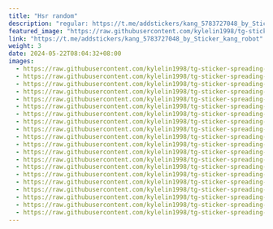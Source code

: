 ```yaml
---
title: "Hsr random"
description: "regular: https://t.me/addstickers/kang_5783727048_by_Sticker_kang_robot"
featured_image: "https://raw.githubusercontent.com/kylelin1998/tg-sticker-spreading-worldwide-images/main/img/db5c0ab3-a282-4d51-b4bb-d016c6074900.jpg"
link: "https://t.me/addstickers/kang_5783727048_by_Sticker_kang_robot"
weight: 3
date: 2024-05-22T08:04:32+08:00
images:
  - https://raw.githubusercontent.com/kylelin1998/tg-sticker-spreading-worldwide-images/main/img/db5c0ab3-a282-4d51-b4bb-d016c6074900.jpg
  - https://raw.githubusercontent.com/kylelin1998/tg-sticker-spreading-worldwide-images/main/img/8d22cb31-685c-41ba-a7aa-ca1bfc08bf0f.jpg
  - https://raw.githubusercontent.com/kylelin1998/tg-sticker-spreading-worldwide-images/main/img/33cf89c5-2001-40b7-a695-6d2a4002d8a4.jpg
  - https://raw.githubusercontent.com/kylelin1998/tg-sticker-spreading-worldwide-images/main/img/37fa2e44-ea20-4236-bb65-dd188c89dda9.jpg
  - https://raw.githubusercontent.com/kylelin1998/tg-sticker-spreading-worldwide-images/main/img/1a737487-5cd9-4439-a16e-6d31bed14392.jpg
  - https://raw.githubusercontent.com/kylelin1998/tg-sticker-spreading-worldwide-images/main/img/e9000a96-bab6-4b01-86a2-dbf4391c3c9a.jpg
  - https://raw.githubusercontent.com/kylelin1998/tg-sticker-spreading-worldwide-images/main/img/64db3778-f644-4b02-9e5d-dfadc62d8ce9.jpg
  - https://raw.githubusercontent.com/kylelin1998/tg-sticker-spreading-worldwide-images/main/img/94ca42cf-6b14-4fa3-bc8d-4911576c11d9.jpg
  - https://raw.githubusercontent.com/kylelin1998/tg-sticker-spreading-worldwide-images/main/img/12fe1172-6ee7-4a7f-b953-b37232cc1b2d.jpg
  - https://raw.githubusercontent.com/kylelin1998/tg-sticker-spreading-worldwide-images/main/img/a8f263fc-e7b3-4303-bb7e-99cf7088c77f.jpg
  - https://raw.githubusercontent.com/kylelin1998/tg-sticker-spreading-worldwide-images/main/img/be3ba097-f1be-4727-bde3-fddd0b03b740.jpg
  - https://raw.githubusercontent.com/kylelin1998/tg-sticker-spreading-worldwide-images/main/img/a2b6107b-2db6-4487-b539-9c6903be1eb8.jpg
  - https://raw.githubusercontent.com/kylelin1998/tg-sticker-spreading-worldwide-images/main/img/0b1014ef-7a40-44f8-ab9c-3a5e8f0f7915.jpg
  - https://raw.githubusercontent.com/kylelin1998/tg-sticker-spreading-worldwide-images/main/img/6849faad-e35b-4e94-9327-8c630983949c.jpg
  - https://raw.githubusercontent.com/kylelin1998/tg-sticker-spreading-worldwide-images/main/img/84650167-3292-4aa0-bd07-460b377d8e43.jpg
  - https://raw.githubusercontent.com/kylelin1998/tg-sticker-spreading-worldwide-images/main/img/0e9d3684-a4a3-4264-be6b-91edb336e580.jpg
  - https://raw.githubusercontent.com/kylelin1998/tg-sticker-spreading-worldwide-images/main/img/55edc880-c4be-4dc0-b04e-d55bf04314c3.jpg
  - https://raw.githubusercontent.com/kylelin1998/tg-sticker-spreading-worldwide-images/main/img/674f1289-7b2d-4923-a082-47c15783f4bd.jpg
  - https://raw.githubusercontent.com/kylelin1998/tg-sticker-spreading-worldwide-images/main/img/28919617-b3ac-4e60-add0-18b6ab67a4af.jpg
  - https://raw.githubusercontent.com/kylelin1998/tg-sticker-spreading-worldwide-images/main/img/50c7ae5b-ab8a-42fd-b3d3-cbfbe7edcba5.jpg
---
```


